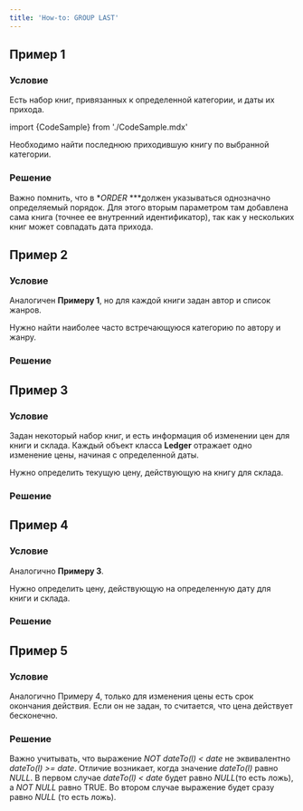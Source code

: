 ```yaml
---
title: 'How-to: GROUP LAST'
---
```


## Пример 1

### Условие

Есть набор книг, привязанных к определенной категории, и даты их прихода.

import {CodeSample} from './CodeSample.mdx'

<CodeSample url="https://ru-documentation.lsfusion.org/sample?file=UseCaseLast&block=sample1"/>

Необходимо найти последнюю приходившую книгу по выбранной категории.

### Решение

<CodeSample url="https://ru-documentation.lsfusion.org/sample?file=UseCaseLast&block=solution1"/>

Важно помнить, что в **ORDER* ***должен указываться однозначно определяемый порядок. Для этого вторым параметром там добавлена сама книга (точнее ее внутренний идентификатор), так как у нескольких книг может совпадать дата прихода.

## Пример 2 

### Условие

Аналогичен **Примеру 1**, но для каждой книги задан автор и список жанров.

<CodeSample url="https://ru-documentation.lsfusion.org/sample?file=UseCaseLast&block=sample2"/>

Нужно найти наиболее часто встречающуюся категорию по автору и жанру.

### Решение

<CodeSample url="https://ru-documentation.lsfusion.org/sample?file=UseCaseLast&block=solution2"/>

## Пример 3

### Условие

Задан некоторый набор книг, и есть информация об изменении цен для книги и склада. Каждый объект класса **Ledger** отражает одно изменение цены, начиная с определенной даты.

<CodeSample url="https://ru-documentation.lsfusion.org/sample?file=UseCaseLast&block=sample3"/>

Нужно определить текущую цену, действующую на книгу для склада.

### Решение

<CodeSample url="https://ru-documentation.lsfusion.org/sample?file=UseCaseLast&block=solution3"/>

## Пример 4

### Условие

Аналогично **Примеру 3**.

Нужно определить цену, действующую на определенную дату для книги и склада.

### Решение

<CodeSample url="https://ru-documentation.lsfusion.org/sample?file=UseCaseLast&block=solution4"/>

## Пример 5

### Условие

Аналогично Примеру 4, только для изменения цены есть срок окончания действия. Если он не задан, то считается, что цена действует бесконечно.

<CodeSample url="https://ru-documentation.lsfusion.org/sample?file=UseCaseLast&block=sample5"/>

### Решение

<CodeSample url="https://ru-documentation.lsfusion.org/sample?file=UseCaseLast&block=solution5"/>

Важно учитывать, что выражение *NOT dateTo(l) < date* не эквивалентно *dateTo(l) \>= date*. Отличие возникает, когда значение *dateTo(l)* равно *NULL*. В первом случае *dateTo(l) < date* будет равно *NULL*(то есть ложь), а *NOT NULL* равно TRUE. Во втором случае выражение будет сразу равно *NULL* (то есть ложь).
